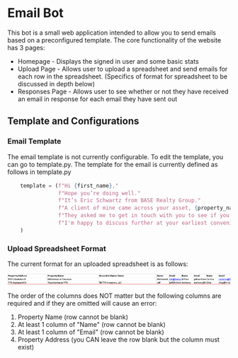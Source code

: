 # Email Bot

This bot is a small web application intended to allow you to send emails based on a preconfigured template. 
The core functionality of the website has 3 pages:
- Homepage - Displays the signed in user and some basic stats
- Upload Page - Allows user to upload a spreadsheet and send emails for each row in the spreadsheet. (Specifics of format for spreadsheet to be discussed in depth below)
- Responses Page - Allows user to see whether or not they have received an email in response for each email they have sent out

## Template and Configurations

### Email Template
The email template is not currently configurable. To edit the template, you can go to template.py. The template for the email is currently defined as follows in template.py

```python
    template = (f"Hi {first_name},"
                f"Hope you’re doing well."
                f"It’s Eric Schwartz from BASE Realty Group."
                f"A client of mine came across your asset, {property_name}."
                f"They asked me to get in touch with you to see if you would entertain an offer on it."
                f"I'm happy to discuss further at your earliest convenience."
    )
```

### Upload Spreadsheet Format
The current format for an uploaded spreadsheet is as follows:

![img.png](spreadsheet_example.png)

The order of the columns does NOT matter but the following columns are required
and if they are omitted will cause an error:
1. Property Name (row cannot be blank)
2. At least 1 column of "Name" (row cannot be blank)
3. At least 1 column of "Email" (row cannot be blank)
4. Property Address (you CAN leave the row blank but the column must exist)

